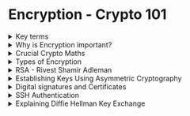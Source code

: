 # Encryption - Crypto 101

<details>
  <summary>Key terms</summary>

* **``Plaintext``**: البيانات الأصلية قبل التشفير (زي نص أو صورة).

* **``Ciphertext``**: البيانات بعد التشفير، مش مفهومة إلا لو فكّرت التشفير.

* **``Cipher``**: الطريقة أو الخوارزمية اللي بتشفّر وتفك تشفير البيانات.

* **`Encryption`**: عملية تحويل البيانات من نص صريح لـ نص مشفر.

* **`Encoding`**: طريقة لتمثيل البيانات (زي base64)، مش تشفير لأنها سهلة العكس.

* **`Key`**: معلومة لازم تتوفر علشان تفك التشفير وترجع النص الأصلي.

* **`Passphrase`**: كلمة سر لحماية الـ key.

* **`Asymmetric encryption`**: تشفير بمفتاحين مختلفين (واحد للتشفير والتاني لفك التشفير).

* **`Symmetric encryption`**: تشفير بنفس المفتاح للتشفير والفك.

* **`Brute force`**: محاولة تخمين كلمة السر أو المفتاح عن طريق تجربة كل الاحتمالات.

* **`Cryptanalysis`**: تحليل التشفير عشان تكتشف نقاط ضعف في الخوارزمية.

* Alice و Bob: أسماء افتراضية للمتواصلين في شرح التشفير.


---

![image](https://github.com/user-attachments/assets/da8224bd-fc95-409e-a5e6-4627df4975de)


  
</details>









<details>
  <summary>Why is Encryption important?</summary>


### التشفير بيستخدم لحماية البيانات، عشان يضمن: 

  * السرية (Confidentiality): ماحدش يشوف بياناتك.
  * السلامة (Integrity): البيانات ما اتغيرتش.
  * المصداقية (Authenticity): عارف إن اللي بتتعامل معاه صح مش مخترق.

### إنت بتستخدم التشفير كل يوم بدون ما تحس، زي لما:

  * بتدخل على موقع TryHackMe، بيانات الدخول بتتبعت مشفرة عشان ما حدش يسرقها.
  
  * بتتصل بـ SSH، بيعملوا نفق مشفر يحمي الجلسة.
  
  * بتدخل على البنك بتاعك، الشهادة الرقمية بتأكدلك إن الموقع الحقيقي مش مزور.
  
  * بتنزل ملف وعايز تتأكد إنه نزل صح، بتستخدم checksum عشان تتحقق من سلامة الملف.
  
  * حتى لو مش بتتعامل مع التشفير بشكل مباشر، هو موجود وبيحمي كل حاجة رقمياً.




### لو عندك بيانات حساسة لازم تخزنها، لازم تشفرها:

  * البيانات لازم تكون مشفرة في التخزين وكمان وقت النقل.
  
  * لو بتتعامل مع بيانات بطاقات دفع، لازم تلتزم بمعايير زي PCI-DSS.
  
  * بيانات طبية وأي بيانات شخصية لازم تحميها عشان القوانين زي GDPR صارمة.

    > ماتشفرش الباسوردات! بدل كده استخدم الهاش (hashing) عشان تخزنها بأمان، إلا لو بتعمل برنامج مدير كلمات سر.
  



---

![image](https://github.com/user-attachments/assets/43a50358-f55e-4828-9b7c-57b37c8154b8)



  
</details>







<details>
  <summary>Crucial Crypto Maths</summary>


# شرح عملية المودولو (Modulo) في البرمجة والتشفير

## ما هو المودولو؟

المودولو (Modulo)، التي يُرمز لها غالبًا بعلامة النسبة المئوية (`%`)، هي ببساطة عملية حسابية لإيجاد **باقي القسمة**.

عندما نكتب:

```
X % Y
```

فإننا نسأل: "ما هو الباقي من قسمة العدد `X` على العدد `Y`؟"

---

## أمثلة للتوضيح

#### المثال الأول:


```
25 % 5 = 0
```


**الشرح:** العدد 25 قابل للقسمة على 5 بشكل كامل (لأن 5 × 5 = 25)، لذلك لا يوجد باقي من القسمة.

#### المثال الثاني:


```
23 % 6 = 5
```


**الشرح:** عند قسمة 23 على 6:
* أقرب مضاعف للعدد 6 وأقل من 23 هو 18 (أي 6 × 3).
* الباقي هو الفارق بين العدد الأصلي وأقرب مضاعف: 23 - 18 = 5.

---

## نقطة هامة: المودولو عملية غير قابلة للعكس

من أهم خصائص المودولو أنها **عملية ذات اتجاه واحد (One-Way Function)**، أي لا يمكن عكسها بسهولة لمعرفة القيمة الأصلية.

على سبيل المثال، إذا كانت لديك المعادلة التالية:


```
x % 5 = 4
```

فلا يمكنك تحديد قيمة فريدة للمتغير `x`. هناك عدد لا نهائي من القيم التي تحقق هذه المعادلة، مثل:
* 4
* 9
* 14
* 19
* 24
* ... وهكذا.

---

## أهمية المودولو في التشفير

هذه الخاصية (كونها عملية ذات اتجاه واحد) تجعل المودولو حجر أساس في العديد من خوارزميات التشفير الحديثة، وأهمها:
* **خوارزمية RSA:** تُستخدم لتشفير المفتاح العام.
* **بروتوكول ديفي وهيلمان لتبادل المفاتيح (Diffie-Hellman):** يُستخدم لإنشاء مفتاح سري مشترك.

تساعد المودولو في التعامل مع الأعداد الضخمة جدًا المستخدمة في هذه الخوارزميات وتجعل من الصعب للغاية على المهاجمين عكس العمليات الحسابية وتخمين المفاتيح السرية.

---

## أفضل لغة للتعامل مع الأعداد الكبيرة

تعتبر لغة **Python** من أفضل لغات البرمجة للتعامل مع علم التشفير والعمليات على الأعداد الكبيرة، لأنها تدعم الأعداد الصحيحة ذات الحجم غير المحدود (Arbitrary-precision integers) بشكل تلقائي، مما يسهل تطبيق خوارزميات التشفير دون القلق بشأن حدود أنواع البيانات.



---

![image](https://github.com/user-attachments/assets/6127f5f9-2112-4563-aa29-c1d4acf32fe0)




  
</details>







<details>
  <summary>Types of Encryption</summary>


# مقارنة بين أنواع التشفير: المتماثل وغير المتماثل

ينقسم عالم التشفير بشكل أساسي إلى نوعين رئيسيين، لكل منهما خصائصه وحالات استخدامه.

---

## 1. التشفير المتماثل (Symmetric Encryption)

هو النوع الذي يستخدم فيه **مفتاح واحد** لعمليتي التشفير وفك التشفير.

#### كيف يعمل؟
الفكرة بسيطة: الطرفان (المرسل والمستقبل) يجب أن يمتلكا نفس المفتاح السري.
- **للتشفير:** يتم استخدام المفتاح لتحويل النص الواضح إلى نص مشفر.
- **لفك التشفير:** يتم استخدام نفس المفتاح لتحويل النص المشفر مرة أخرى إلى نص واضح.

#### أمثلة شائعة:
- **DES (Data Encryption Standard):** يعتبر قديمًا وغير آمن للاستخدامات الحديثة.
- **AES (Advanced Encryption Standard):** هو المعيار المعتمد حاليًا والأكثر استخدامًا في العالم لتأمين البيانات.

#### مميزاته:
- **سرعة عالية:** أسرع بكثير في عمليات التشفير وفك التشفير مقارنة بالنوع غير المتماثل.
- **مفاتيح أصغر:** يستخدم مفاتيح ذات حجم صغير نسبيًا (مثل 128 أو 256 بت لخوارزمية AES).

---

## 2. التشفير غير المتماثل (Asymmetric Encryption)

يُعرف أيضًا باسم **تشفير المفتاح العام (Public-Key Cryptography)**، ويستخدم **زوجًا من المفاتيح** المترابطة رياضيًا: مفتاح عام ومفتاح خاص.

#### كيف يعمل؟
- **المفتاح العام (Public Key):** يمكن مشاركته مع أي شخص. يُستخدم لتشفير البيانات أو للتحقق من التوقيع الرقمي.
- **المفتاح الخاص (Private Key):** يجب أن يظل سريًا ولا يعرفه إلا صاحبه. يُستخدم لفك تشفير البيانات أو لإنشاء توقيع رقمي.

القاعدة الأساسية هي: **ما يتم تشفيره بأحد المفاتيح، لا يمكن فك تشفيره إلا بالمفتاح الآخر من الزوج.**

- **لتشفير رسالة:** يستخدم الشخص مفتاح المستقبِل **العام** لتشفير الرسالة. وحده المستقبِل يمكنه فك تشفيرها باستخدام مفتاحه **الخاص**.
- **للتوقيع الرقمي:** يستخدم الشخص مفتاhe **الخاص** لتوقيع البيانات. يمكن لأي شخص التحقق من صحة التوقيع باستخدام مفتاحه **العام**.

#### أمثلة شائعة:
- **RSA:** من أشهر وأقدم خوارزميات التشفير غير المتماثل.
- **التشفير باستخدام المنحنيات الإهليلجية (ECC):** يوفر نفس مستوى الأمان الذي يوفره RSA ولكن بمفاتيح أصغر حجمًا.

#### مميزاته:
- **أمان عالي لتبادل المفاتيح:** يحل مشكلة كيفية تبادل المفتاح السري بأمان (وهي مشكلة التشفير المتماثل).
- **التوقيع الرقمي:** يسمح بالتحقق من هوية المرسل وضمان عدم التلاعب بالبيانات.

#### عيوبه:
- **أبطأ** من التشفير المتماثل.
- يتطلب **مفاتيح كبيرة جدًا** (تبدأ من 2048 بت لخوارزمية RSA).

---

## جدول المقارنة

| وجه المقارنة | التشفير المتماثل (Symmetric) | التشفير غير المتماثل (Asymmetric) |
| :--- | :--- | :--- |
| **المفاتيح** | مفتاح واحد سري | زوج من المفاتيح (عام وخاص) |
| **السرعة** | سريع جدًا | بطيء نسبيًا |
| **حجم المفتاح** | صغير (128-256 بت) | كبير جدًا (2048-4096 بت) |
| **إدارة المفاتيح** | صعب (تحدي مشاركة المفتاح السري) | سهل (يمكن نشر المفتاح العام بأمان) |
| **الاستخدام الأساسي**| تشفير كميات كبيرة من البيانات | تبادل المفاتيح السرية والتوقيع الرقمي |
| **أمثلة** | AES, DES | RSA, ECC |




---

![image](https://github.com/user-attachments/assets/4e5a52f3-5088-43b1-89bb-12429869bdaa)


  
</details>








<details>
  <summary>RSA - Rivest Shamir Adleman</summary>


# شرح خوارزمية RSA: الرياضيات والهجوم في تحديات CTF

تعتبر خوارزمية RSA حجر الزاوية في عالم التشفير غير المتماثل، وفهمها ضروري لحل العديد من تحديات التشفير في مسابقات CTF.

---

## 🧠 الفكرة الرياضية وراء RSA

تعتمد قوة خوارزمية RSA على حقيقة رياضية بسيطة ولكنها قوية جدًا تتعلق بالأعداد الأولية (Prime Numbers):

- **العملية السهلة:** من السهل جدًا ضرب عددين أوليين كبيرين ببعضهما البعض.
  > مثال: `17 × 23 = 391`

- **العملية الصعبة (أساس الأمان):** من الصعب للغاية تحليل (Factorization) الناتج لمعرفة العددين الأوليين الأصليين اللذين تم ضربهما.
  > مثال: إذا أُعطيت الرقم `391`، فستحتاج إلى وقت وجهد لمعرفة أنه ناتج عن ضرب `17 × 23`. يصبح هذا الأمر شبه مستحيل حسابيًا عندما تكون الأعداد الأولية ضخمة جدًا.

هذه "الصعوبة" في التحليل هي ما يمنح RSA قوتها وأمانها.

---

## 🔑 المتغيرات والمعادلات الأساسية في RSA

لفهم كيفية عمل RSA، يجب معرفة متغيراتها الرئيسية:

- **`p` و `q`:** هما عددان أوليان كبيران يتم اختيارهما بسرية.
- **`n`:** هو ناتج ضرب `p` و `q`.


```
n = p * q
```


- **`e`:** هو الأس العام (Public Exponent)، وهو جزء من المفتاح العام.
- **`d`:** هو الأس الخاص (Private Exponent)، وهو جزء من المفتاح الخاص ويتم حسابه بناءً على `p` و `q`.
- **`m`:** هي الرسالة الأصلية (Plaintext).
- **`c`:** هي الرسالة المشفرة (Ciphertext).

#### المفاتيح:
- **المفتاح العام (Public Key):** يتكون من `(n, e)` ويُستخدم لتشفير الرسائل.
- **المفتاح الخاص (Private Key):** يتكون من `(n, d)` ويُستخدم لفك تشفير الرسائل.

---

## 🔓 الهجوم على RSA في تحديات CTF

في معظم تحديات التقاط العلم (CTF)، السيناريو الشائع هو:
1.  يتم إعطاؤك مجموعة من القيم، عادةً المفتاح العام (`n`, `e`) والرسالة المشفرة (`c`).
2.  المطلوب منك هو إيجاد الرسالة الأصلية (`m`)، والتي تكون غالبًا هي الفلاغ (Flag).

**نقطة الضعف التي يتم استغلالها هي الرقم `n`.** إذا تمكنت من تحليل `n` وإيجاد قيم `p` و `q`، يمكنك حساب قيمة المفتاح الخاص `d` بنفسك، وبالتالي فك تشفير الرسالة `c` بسهولة.

---

## 🛠️ أدوات مساعدة لحل تحديات RSA

لست بحاجة إلى إجراء كل الحسابات يدويًا. هناك أدوات قوية مصممة خصيصًا لأتمتة الهجمات الشائعة على RSA في تحديات CTF.

- **[RsaCtfTool](https://github.com/RsaCtfTool/RsaCtfTool):** تعتبر الأداة الأقوى والأشمل لحل تحديات RSA. تقوم تلقائيًا بتجربة مجموعة واسعة من الهجمات بناءً على القيم المعطاة.
- **[rsatool](https://github.com/ius/rsatool):** أداة أخرى مفيدة لتوليد المفاتيح وتحليلها وإجراء عمليات حسابية بسيطة.

---

## 📌 نصيحة أخيرة وفهم أعمق

لفهم الرياضيات المعقدة وراء كيفية حساب `d` والعلاقة بين المتغيرات بعمق، يُنصح بقراءة شروحات متخصصة.

🔗 **[شرح مبسط للرياضيات في RSA](https://muirlandoracle.co.uk/2020/01/29/rsa-encryption/)** 

  
</details>








<details>
  <summary>Establishing Keys Using Asymmetric Cryptography</summary>


# 💡 لماذا نستخدم التشفير المتماثل وغير المتماثل معًا؟ (التشفير الهجين)

 لفهم كيف تعمل بروتوكولات مثل HTTPS، يجب أن نفهم لماذا يتم دمج نوعي التشفير معًا لتحقيق أفضل توازن بين الأمان والسرعة.

---

## الفكرة باختصار: الجمع بين السرعة والأمان

هناك مشكلة في كل نوع من أنواع التشفير عند استخدامه بمفرده:

1.  **التشفير غير المتماثل (Asymmetric - مثل RSA):**
    -   **مميزاته:** آمن جدًا لتبادل المعلومات دون الحاجة لمفتاح مشترك مسبقًا.
    -   **عيوبه:** بطيء جدًا ويستهلك الكثير من الموارد الحاسوبية، مما يجعله غير عملي لتشفير كل بيانات الاتصال.

2.  **التشفير المتماثل (Symmetric - مثل AES):**
    -   **مميزاته:** سريع جدًا ومثالي لتشفير كميات كبيرة من البيانات بسرعة.
    -   **عيوبه:** يتطلب أن يكون لدى الطرفين (المرسل والمستقبل) نفس المفتاح السري، مما يطرح سؤالًا: "كيف يمكن تبادل هذا المفتاح السري بأمان في البداية؟".

**الحل هو التشفير الهجين (Hybrid Encryption):** نستخدم قوة كل نوع لسد ضعف الآخر.

---

## 🔑 كيف يتم تبادل المفتاح السري بأمان؟

نستخدم التشفير **غير المتماثل لمرة واحدة فقط** في بداية الاتصال، والهدف الوحيد هو **التفاوض على مفتاح سري مشترك بأمان**.

**خطوات العملية (كما تحدث في بروتوكول TLS/HTTPS):**

1.  **طلب الاتصال:** العميل (متصفحك) يطلب الاتصال بالخادم (الموقع الإلكتروني).
2.  **إرسال المفتاح العام:** الخادم يرسل شهادته الرقمية التي تحتوي على **مفتاحه العام**.
3.  **إنشاء وتشفير المفتاح السري:**
    -   يقوم العميل بإنشاء مفتاح سري عشوائي جديد (يُسمى *session key*).
    -   يستخدم العميل **المفتاح العام** للخادم لتشفير هذا المفتاح السري.
4.  **إرسال المفتاح المشفر:** يرسل العميل المفتاح السري المشفر إلى الخادم.
5.  **فك تشفير المفتاح السري:** الخادم هو الوحيد القادر على فك تشفير هذه الرسالة باستخدام **مفتاحه الخاص**.
6.  **بدء الاتصال الآمن:** الآن، أصبح كل من العميل والخادم يمتلكان نفس المفتاح السري (*session key*). يتم استخدام هذا المفتاح مع خوارزمية تشفير **متماثل وسريع (مثل AES)** لتشفير جميع البيانات اللاحقة بينهما.

---

## 🔒 مثال توضيحي: القفل والمفتاح

لتبسيط الفكرة، تخيل السيناريو التالي:

-   **الخادم (Server):** يمتلك قفلًا فريدًا ومفتاحه الوحيد 🔐.
-   **القفل (Padlock):** هو **المفتاح العام (Public Key)**. يمكن للخادم إرسال نسخ من هذا القفل لأي شخص.
-   **المفتاح (Key):** هو **المفتاح الخاص (Private Key)**. يحتفظ به الخادم لنفسه ولا يشاركه أبدًا.
-   **السر (Secret):** هو المفتاح السري (Symmetric Key) الذي تريد إرساله بأمان.

**الخطوات:**
1.  الخادم يرسل لك نسخة من **القفل** 🔓 (مفتاحه العام).
2.  أنت تضع **السر** 🤫 داخل صندوق 📦.
3.  تستخدم **القفل** 🔓 لإغلاق الصندوق.
4.  ترسل الصندوق المُغلق إلى الخادم. الآن، لا أحد يستطيع فتح الصندوق إلا من يملك المفتاح الأصلي.
5.  الخادم يستخدم **مفتاحه** 🔑 (مفتاحه الخاص) لفتح الصندوق والحصول على السر.

الآن أصبح لديكما نفس السر (المفتاح السري)، ويمكنكما استخدامه للتواصل بسرعة وأمان.

---

## 🌍 التطبيق في الواقع: شهادات الثقة

في العالم الحقيقي، هناك خطوة إضافية حاسمة: كيف تتأكد من أنك تتحدث مع الخادم الحقيقي (مثل google.com) وليس مع شخص ينتحل هويته في المنتصف (Man-in-the-Middle)؟

هنا يأتي دور **الشهادات الرقمية (Digital Certificates)** الصادرة عن جهات موثوقة (Certificate Authorities - CAs). هذه الشهادات تؤكد أن المفتاح العام الذي استلمته ينتمي بالفعل إلى الموقع الذي تزوره، وذلك باستخدام **التوقيعات الرقمية (Digital Signatures)**.

---

## 📌 لمعرفة المزيد

لفهم أعمق لبروتوكول HTTPS وكيفية عمله بالتفصيل، يُنصح بقراءة التدوينة التالية:

🔗 **[How does HTTPS actually work?](https://robertheaton.com/2014/03/27/how-does-https-actually-work/)**
  
  
</details>






<details>
  <summary>Digital signatures and Certificates</summary>


# التوقيع الرقمي (Digital Signature) والشهادات الرقمية (Certificates)

يعتمد بناء الثقة على الإنترنت على مفهومين أساسيين: التوقيع الرقمي والشهادات الرقمية. كلاهما يستخدم التشفير غير المتماثل، لكن لكل منهما دور مختلف.

---

## ✍️ ما هو التوقيع الرقمي (Digital Signature)؟

التوقيع الرقمي هو بمثابة بصمتك الإلكترونية. إنه يثبت شيئين رئيسيين:
1.  **الأصالة (Authenticity):** أن الرسالة أو الملف صدر بالفعل منك.
2.  **سلامة البيانات (Integrity):** أن الرسالة أو الملف لم يتم التعديل عليه بعد توقيعه.

#### كيف يعمل؟
يستخدم التوقيع الرقمي آلية التشفير غير المتماثل بشكل معكوس:
-   **لإنشاء التوقيع:** أنت تستخدم **مفتاحك الخاص (Private Key)** لتوقيع البيانات (أو بصمة البيانات "hash").
-   **للتحقق من التوقيع:** يمكن لأي شخص استخدام **مفتاحك العام (Public Key)** للتحقق من صحة التوقيع.

بما أنك الوحيد الذي يمتلك المفتاح الخاص، فهذا يضمن أنك أنت فقط من يستطيع إنشاء هذا التوقيع.

> **✅ تطبيق بسيط:**
> تخيل أنك "تُشفّر" بصمة الملف بمفتاحك الخاص. أي شخص يمتلك مفتاحك العام يمكنه "فك تشفير" هذه البصمة ومقارنتها ببصمة الملف الأصلية. إذا تطابقتا، فهذا يثبت أن الملف سليم وأنه قادم منك.

---

## 🌐 ما هي الشهادة الرقمية (Digital Certificate)؟

بينما يثبت التوقيع **هوية الرسالة**، تثبت الشهادة الرقمية **هوية الكيان** نفسه (سواء كان شخصًا أو خادمًا). وظيفتها الأساسية هي ربط مفتاح عام معين بهوية محددة.

فكر فيها كبطاقة هوية إلكترونية. الشهادة الخاصة بخادم الويب تقول: "أنا الخادم الحقيقي لموقع `example.com`، وهذا هو مفتاحي العام المعتمد".

#### كيف نثق في الشهادة؟ - سلسلة الثقة (Chain of Trust)

الثقة في الشهادات الرقمية لا تأتي من فراغ، بل من خلال تسلسل هرمي يُعرف بـ "سلسلة الثقة":
1.  **سلطة التصديق الجذرية (Root CA):** هذه هي الجهات العليا الموثوقة (مثل DigiCert, Comodo). شهاداتها تكون مثبتة مسبقًا وموثوقة تلقائيًا في نظام التشغيل أو المتصفح.
2.  **سلطة التصديق الوسيطة (Intermediate CA):** الـ Root CA لا تصدر شهادات للمواقع مباشرة، بل توقّع وتثق في جهات وسيطة.
3.  **شهادة الخادم (Server Certificate):** الجهة الوسيطة تقوم بإصدار وتوقيع شهادة الخادم النهائية لموقعك.

عندما يرى متصفحك شهادة موقع، فإنه يتتبع هذه السلسلة لأعلى حتى يصل إلى Root CA الموثوقة لديه. إذا نجح في تتبع السلسلة، فإنه يثق في الموقع ويعرض علامة القفل الآمن.

> **✅ لماذا هذا مهم؟**
> هذه السلسلة تمنع هجمات التصيد (Phishing) وانتحال الشخصية (Man-in-the-Middle). إذا حاول شخص ما إنشاء موقع مزيف باسم `example.com`، فلن يتمكن من الحصول على شهادة موثوقة له، وسيقوم متصفحك بتحذيرك على الفور.

---

## ⚡ كيف تحصل على شهادة لموقعك؟

في الماضي، كانت الشهادات الرقمية مكلفة، لكن الآن يمكنك الحصول عليها مجانًا من خلال جهات مثل **Let’s Encrypt**. هذه الخدمة جعلت من السهل على أي صاحب موقع تفعيل بروتوكول **HTTPS** وتأمين الاتصال بين موقعه والزوار.

---

## 🔑 الخلاصة في نقاط

-   **التوقيع الرقمي (Digital Signature):** يثبت أن **البيانات** لم تُحرّف وأنها قادمة من شخص معين (يتم إنشاؤه بالمفتاح الخاص).
-   **الشهادة الرقمية (Certificate):** تثبت أن **الكيان** (مثل موقع الويب) هو الكيان الحقيقي الذي يدعيه (يتم التحقق منها عبر سلسلة الثقة).

كلاهما يعتمد بشكل أساسي على التشفير غير المتماثل لبناء شبكة آمنة وموثوقة.

  
</details>







<details>
  <summary>SSH Authentication</summary>




# 🚀 دليل استخدام مفاتيح SSH: الأمان والتحكم

عندما تتصل بخادم عبر بروتوكول SSH، فإنك تحتاج إلى إثبات هويتك. هناك طريقتان رئيسيتان للقيام بذلك:

1.  **اسم المستخدم وكلمة المرور (Username & Password):** الطريقة التقليدية والأقل أمانًا.
2.  **مفاتيح SSH (SSH Keys):** الطريقة الموصى بها، وهي الأكثر أمانًا وقوة.

---

## 🔑 ما هو مفتاح SSH؟

مفتاح SSH هو زوج من المفاتيح المترابطة التي تعتمد على التشفير غير المتماثل لإثبات هويتك دون الحاجة لإرسال كلمة مرور عبر الشبكة.

-   **المفتاح العام (Public Key):**
    -   هو الجزء الذي يمكنك مشاركته بأمان.
    -   يتم وضعه على الخادم الذي تريد الوصول إليه، تحديدًا في ملف: `~/.ssh/authorized_keys`.

-   **المفتاح الخاص (Private Key):**
    -   هو الجزء السري الذي يجب أن يبقى على جهازك فقط.
    -   **يجب ألا يراه أو يصل إليه أي شخص آخر غيرك.**

#### كيف تتم عملية التحقق؟
1.  عندما تحاول الاتصال، يرى الخادم أنك تحاول استخدام مفتاح معين للولوج.
2.  يتحقق الخادم من ملف `authorized_keys` ليرى إذا كان المفتاح العام المقابل موجودًا ومسموحًا له بالدخول.
3.  إذا كان موجودًا، يرسل الخادم لك "تحديًا" (challenge) مشفرًا بمفتاحك العام.
4.  لا يمكن فك تشفير هذا التحدي إلا باستخدام مفتاحك الخاص. يقوم عميل SSH على جهازك بذلك تلقائيًا ويرسل الرد الصحيح للخادم، فيسمح لك بالدخول.

---

## 🔒 ما فائدة الـ Passphrase للمفتاح الخاص؟

عند إنشاء مفتاح SSH، لديك خيار إضافة "عبارة مرور" (Passphrase). هذه العبارة **لا تُرسَل إلى الخادم أبدًا**. وظيفتها هي:

-   **تشفير ملف المفتاح الخاص نفسه على جهازك.**
-   إذا سُرق ملف مفتاحك الخاص، فلن يتمكن السارق من استخدامه دون معرفة عبارة المرور لفك تشفيره أولاً.
-   إنها طبقة أمان إضافية وحيوية لحماية هويتك الرقمية.

---

## 🛑 أهمية حماية المفتاح الخاص

> تعامل مع مفتاحك الخاص كما تتعامل مع كلمة مرور حسابك البنكي. إذا تمكن شخص ما من الحصول على نسخة من مفتاحك الخاص (ولم يكن محميًا بعبارة مرور قوية)، فسيتمكن من الدخول إلى جميع الخوادم التي أضفت إليها مفتاحك العام، دون الحاجة إلى أي كلمة مرور أخرى.

---

## 🛠️ كيفية استخدام مفاتيح SSH (خطوات عملية)

#### 1. توليد زوج المفاتيح
افتح الطرفية (Terminal) على جهازك واكتب الأمر التالي. يُفضل دائمًا إضافة passphrase قوية عند الطلب.
```bash
ssh-keygen -t rsa -b 4096
```


#### 2. نسخ المفتاح العام إلى الخادم
أسهل طريقة للقيام بذلك هي باستخدام الأمر ``ssh-copy-id.`` سيطلب منك كلمة مرور المستخدم لمرة واحدة فقط.

```
ssh-copy-id user@server_ip
```


#### 3. الاتصال باستخدام المفتاح
الآن يمكنك الاتصال بالخادم. إذا لم يكن مفتاحك في المسار الافتراضي، يمكنك تحديده باستخدام الراية ``-i``.


```
ssh -i /path/to/your/private_key user@server_ip
```

ملاحظة هامة: يجب أن تكون صلاحيات (permissions) ملف المفتاح الخاص 600 (قراءة وكتابة للمالك فقط) وإلا سيرفض SSH استخدامه.

``chmod 600 /path/to/your/private_key``

---



### 🐚 كيفية استخدام مفاتيح SSH لتحسين الشل (Shell Stabilization)
في سيناريوهات اختبار الاختراق، غالبًا ما تحصل على شل غير مستقر (مثل reverse shell). إذا كان للمستخدم الذي حصلت على صلاحياته إمكانية الدخول عبر SSH، يمكنك استخدام مفاتيح SSH للحصول على شل تفاعلي كامل ومستقر.

الخطوات:

1. من جهازك، انسخ محتويات مفتاحك العام (عادةً من ملف ``~/.ssh/id_rsa.pub``).
2. على الجهاز المخترق، الصق المفتاح العام في ملف ``~/.ssh/authorized_keys`` الخاص بالمستخدم. يمكنك استخدام أمر مثل:


```
echo "ssh-rsa AAAA..." >> ~/.ssh/authorized_keys
```

3. الآن، يمكنك الاتصال مباشرة من جهازك عبر SSH والحصول على شل ممتاز (مع إكمال تلقائي، تاريخ الأوامر، وعمل Ctrl+C بشكل صحيح).



### 💡 الخلاصة
* 🔹 مفاتيح SSH أقوى وأكثر أمانًا من كلمات المرور.
* 🔹 المفتاح الخاص هو هويتك؛ يجب حمايته وعدم تسريبه أبدًا.
* 🔹 إضافة passphrase للمفتاح الخاص تزيد من أمانه بشكل كبير.
* 🔹 استخدم مفاتيح SSH لتحسين وتثبيت الشل الذي تحصل عليه أثناء اختبار الاختراق.












---

```
nano id_rsa
```

```
-----BEGIN RSA PRIVATE KEY-----
Proc-Type: 4,ENCRYPTED
DEK-Info: AES-128-CBC,0B5AB4FEB69AFB92B2100435B42B7949

jc40IChbGadGmmQieKevqwq0DijIZc6T/vE1G65Umd9fvwTd9RDl5AckbkIhh2s/
u5OTGlJ2KBGCubrzjgw4pWVI8w53gcd+K/WUCtn3cmUQKrMou0xvf9BumjFTGR38
3c2WciVmCKW/8ET78zkBhJqiw0ZOJLsx1tZRYN9hhIlSp5zmYKl7MSP6U5dUoOX/
v7p5bJjBe0ykXu7uHhx6RUEuJv75uo7UihXCtg4jpaUl7iRR4DyFFF0DtxKXQLfs
O6vaLwEvGtIeqMnMrn6Or5Xlj+cxWdsxeF+DjenZYNPSpSir3a0DN0kMqnNWUEL/
jF3GctLlhALjRJzwUAsORnMAIgzuNbUo5xjrJf3H0mUELT27457VKkRb3XitSpRi
s3T2zofBvSjxFUtSxZ22AoGHwiyvpbAuq+J/mkFzOjW2z8c9g8Zf66/o51aNFbWl
ozQEcnlKK22lz/WTZJs1KZ7efooilM5YErtbyTlsxK5VJWIPToNELH4YExcILl/Z
Oyl3PdcgPiKUe5YLL+29CJ/7iHk1M9zxlSgSB+Ba2i0oTcabR159VhpH1DRw1JDs
nYR9gg6523lD3PEzNQtui2UT7S3uympRBetJYXD9I2ezY35zdYkaSDURFo/h8ykr
zWTiUmgoZefaHx8GriYaYqAVXTqTLMGXb0XB/qrxg62Gx86ReV/kU5WnMmjTwOIo
4k0CXJl6k2/LJ7sFmS/0sj4FDtqq50ixSoDE/zFF91Q2EA/IQNEH65fj2juBFIee
NzBT+MRDH/xv7s0WfymnUVKtLgm4vK9Or5KucVVoTJF14y/iFBtnaBw3+kHnkb1x
hy1J6lK96m9UrmxB61Oa0u0Mfe31Je4gRgoZOnBQHZvBj0I0ek3WLZTpysUEq7Ar
eilO+34ZRgFN6QUdmIw+I//88A9PW+s7GR+dAVVwectF6ZIZnRN3AGDlPwk4nKoG
LPxnWroCxpPvLEMmoUQ67xmH5Mj6EOEebSmV+vH4qpke//ys6iiWfyTqusVGfnAt
Oi4HpMVvZ4AYcPfNs02dgBFtbOJrPPu6mwbQaVeRG2wT43uHlZOvDDyynS9aOIlm
h2sKJsrdlOedl4aPlGTfbNZ0M3SPPau+XprA622s39DMQhnLvzuw/of85bkHYRvN
HpGmSxzas/JrifcDl+Xd1Y6SHbetaYcaZwUXC1hXPqypltbLmHIQ5NHqLgmJeFJb
442LBxdnHWUavqBSF2igPBAoVwp4UUcngS19F5Rs72qsoN3dHliF8Pf+rP56P3CR
Gm9CL4VbrC/SMQURSJj+RLUymS2EGlHggRG+LKpmqzCqPonNmRd6UycelADHmUTC
QG1gWghIdci0cw8QjioszmJRu0/Cem86/QPCiXRfsXYwqLD1ILp3DKFFXGOtHbey
EnL8ml0l+t/fI6ewIfbYBp6cqGMd0OgbGCUh57nvxGMmQ6wSPBv44s6EV2rgz8JH
MNBRcFvWiVjTSiMrEXQrzgXS24MCm9YxkTOS/FZebYrM7fH5wrqQxIp3O8xif5mr
GkSJcoDC2UWg2KEnAgZRXdL6CPjDSkFQoLo1/w09vCwhzQDgn3dKB0HShTTuxk6j
-----END RSA PRIVATE KEY-----
```


```
ssh2john id_rsa > rsa_hash.txt
```

```
john rsa_hash.txt --wordlist=/usr/share/wordlists/rockyou.txt
```

```
john rsa_hash.txt --show
```

![image](https://github.com/user-attachments/assets/63231a12-d6a6-4992-97a4-605f25f85f8f)

``passphrase``

```
delicious
```

![image](https://github.com/user-attachments/assets/c275f489-9bde-41e2-8ffc-9ecd263aba66)


  
</details>







<details>
   <summary>Explaining Diffie Hellman Key Exchange</summary>


# 🔑 شرح بروتوكول ديفي وهيلمان لتبادل المفاتيح (Diffie-Hellman Key Exchange)

بروتوكول ديفي وهيلمان هو أحد الحلول العبقرية لمشكلة أساسية في عالم التشفير: كيف يمكن لطرفين إنشاء مفتاح سري مشترك بينهما عبر قناة اتصال غير آمنة؟

---

## ما هو تبادل المفاتيح (Key Exchange)؟

ببساطة، هي أي طريقة تهدف إلى إنشاء أو تبادل مفتاح سري مشترك بين طرفين (لنسميهما Alice و Bob). هذا المفتاح سيُستخدم لاحقًا في التشفير المتماثل (Symmetric Encryption) لتأمين الاتصال بينهما.

> **💡 الهدف الأساسي:** ضمان عدم تمكن أي شخص يتنصت على المحادثة من معرفة هذا المفتاح المشترك.

---

## 🤔 ما هو بروتوكول Diffie-Hellman (DH)؟

هو بروتوكول (طريقة) يسمح لطرفين بإنشاء مفتاح سري مشترك **دون الحاجة لنقل المفتاح نفسه عبر الشبكة**.

بدلاً من إرسال المفتاح، يقوم كل طرف بإجراء عمليات حسابية معينة، ومن خلال تبادل نتائج هذه العمليات (وليس الأسرار نفسها)، يتمكن كلاهما من الوصول إلى نفس المفتاح السري المشترك بشكل مستقل.

---

## 👑 كيف يعمل بروتوكول Diffie-Hellman؟ (شرح مبسط)

لتبسيط الفكرة، سنتجاهل الرياضيات المعقدة (التي تعتمد على اللوغاريتمات المتقطعة) ونستخدم مثالًا تشبيهيًا:

#### 1️⃣ **الاتفاق على قيم عامة (Public Parameters)**
يتفق Alice و Bob على قيم معينة تكون معروفة للجميع، حتى للمهاجم الذي قد يتنصت. لنسمي هذه القيمة العامة `C`.

#### 2️⃣ **كل طرف يختار سرًا خاصًا**
-   Alice تختار سرًا خاصًا بها لا يعرفه أحد غيرها: `A`.
-   Bob يختار سرًا خاصًا به لا يعرفه أحد غيره: `B`.

#### 3️⃣ **كل طرف يدمج سره الخاص مع القيمة العامة**
-   Alice تحسب `AC` (دمج `A` مع `C`).
-   Bob يحسب `BC` (دمج `B` مع `C`).

#### 4️⃣ **تبادل النتائج المحسوبة**
-   Alice ترسل نتيجتها `AC` إلى Bob.
-   Bob يرسل نتيجته `BC` إلى Alice.
*(لاحظ أن الأسرار `A` و `B` لم يتم إرسالها أبدًا).*

#### 5️⃣ **كل طرف يدمج النتيجة التي استلمها مع سره الخاص**
-   Alice استلمت `BC`. تقوم بدمجها مع سرها `A` لتحصل على: `(BC) + A = ABC`.
-   Bob استلم `AC`. يقوم بدمجه مع سره `B` ليحصل على: `(AC) + B = ABC`.

> **⚡ النتيجة النهائية:**
> الآن، أصبح كل من Alice و Bob يمتلكان نفس القيمة النهائية `ABC`، والتي تمثل المفتاح السري المشترك. يمكنهما الآن استخدام هذا المفتاح لتشفير وفك تشفير رسائلهما باستخدام خوارزمية تشفير متماثل سريعة (مثل AES).

---

## ⚠️ ماذا عن المهاجم الذي يتنصت؟

المهاجم (Eve) الذي يراقب الاتصال رأى كل ما تم إرساله عبر الشبكة:
-   القيمة العامة `C`.
-   نتيجة Alice المرسلة `AC`.
-   نتيجة Bob المرسلة `BC`.

لكن بدون معرفة الأسرار الخاصة (`A` أو `B`)، من الصعب حسابيًا (شبه مستحيل) على Eve أن تستنتج المفتاح السري المشترك `ABC` من هذه المعلومات فقط، لأن العملية الرياضية المستخدمة في الواقع هي دالة ذات اتجاه واحد (صعبة العكس).

---

## 💡 لماذا يُستخدم RSA أحيانًا مع Diffie-Hellman؟

بروتوكول Diffie-Hellman يؤمّن ضد **التنصت (Eavesdropping)**، لكنه لا يؤمّن ضد هجوم **الرجل في المنتصف (Man-in-the-Middle - MITM)**. يمكن لمهاجم أن يقيم اتصال DH منفصل مع كل من Alice و Bob ويتظاهر بأنه الطرف الآخر.

لهذا السبب، غالبًا ما يتم استخدام **RSA** بجانب **DH**:
-   **Diffie-Hellman:** لإنشاء المفتاح السري المشترك بأمان.
-   **RSA (والتوقيعات الرقمية):** لإثبات هوية كل طرف للآخر والتأكد من أنهم يتحدثون مع الشخص الصحيح وليس مع مهاجم في المنتصف.

---

## 📝 ملخص سريع

-   🔹 **Diffie-Hellman** يسمح لطرفين بإنشاء مفتاح سري مشترك عبر قناة غير آمنة.
-   🔹 يعتمد على دمج كل طرف لسره الخاص مع قيم عامة، ثم تبادل النتائج للوصول إلى نفس المفتاح.
-   🔹 هو آمن ضد المتنصتين، لكنه يحتاج إلى آلية إضافية مثل **RSA والتوقيعات الرقمية** للحماية من هجمات الرجل في المنتصف (MITM).
   
  
</details>












